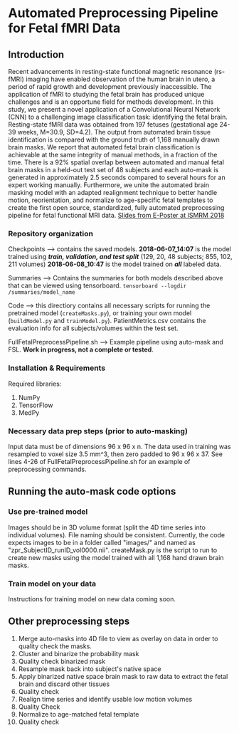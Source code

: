 # Automated Preprocessing Pipeline for Fetal fMRI Data
## Introduction
Recent advancements in resting-state functional magnetic resonance (rs-fMRI) imaging have enabled observation of the human brain in utero, a period of rapid growth and development previously inaccessible. The application of fMRI to studying the fetal brain has produced unique challenges and is an opportune field for methods development. In this study, we present a novel application of a Convolutional Neural Network (CNN) to a challenging image classification task: identifying the fetal brain. Resting-state fMRI data was obtained from 197 fetuses (gestational age 24-39 weeks, M=30.9, SD=4.2). The output from automated brain tissue identification is compared with the ground truth of 1,168 manually drawn brain masks. We report that automated fetal brain classification is achievable at the same integrity of manual methods, in a fraction of the time. There is a 92% spatial overlap between automated and manual fetal brain masks in a held-out test set of 48 subjects and each auto-mask is generated in approximately 2.5 seconds compared to several hours for an expert working manually.  Furthermore, we unite the automated brain masking model with an adapted realignment technique to better handle motion, reorientation, and normalize to age-specific fetal templates to create the first open source, standardized, fully automated preprocessing pipeline for fetal functional MRI data.
[Slides from E-Poster at ISMRM 2018](https://slideshare.net/SaigeRutherford/ismrm-eposter)
### Repository organization
Checkpoints --> contains the saved models. **2018-06-07_14:07** is the model trained using _**train, validation, and test split**_ (129, 20, 48 subjects; 855, 102, 211 volumes) **2018-06-08_10:47** is the model trained on _**all**_ labeled data. 

Summaries --> Contains the summaries for both models described above that can be viewed using tensorboard. 
`tensorboard --logdir /summaries/model_name`

Code --> this directiory contains all necessary scripts for running the pretrained model (`createMasks.py`), or training your own model (`buildModel.py` and `trainModel.py`). PatientMetrics.csv contains the evaluation info for all subjects/volumes within the test set.

FullFetalPreprocessPipeline.sh --> Example pipeline using auto-mask and FSL. **Work in progress, not a complete or tested**. 
### Installation & Requirements
Required libraries:
1. NumPy
2. TensorFlow
3. MedPy
### Necessary data prep steps (prior to auto-masking)
Input data must be of dimensions 96 x 96 x n. The data used in training was resampled to voxel size 3.5 mm^3, then zero padded to 96 x 96 x 37. See lines 4-26 of FullFetalPreprocessPipeline.sh for an example of preprocessing commands.
## Running the auto-mask code options
### Use pre-trained model
Images should be in 3D volume format (split the 4D time series into individual volumes). File naming should be consistent. Currently, the code expects images to be in a folder called "images/" and named as "zpr_SubjectID_runID_vol0000.nii". 
createMask.py is the script to run to create new masks using the model trained with all 1,168 hand drawn brain masks. 
### Train model on your data
Instructions for training model on new data coming soon. 
## Other preprocessing steps
1. Merge auto-masks into 4D file to view as overlay on data in order to quality check the masks. 
2. Cluster and binarize the probability mask 
3. Quality check binarized mask
4. Resample mask back into subject's native space
5. Apply binarized native space brain mask to raw data to extract the fetal brain and discard other tissues
6. Quality check
7. Realign time series and identify usable low motion volumes
8. Quality Check
9. Normalize to age-matched fetal template
10. Quality check

